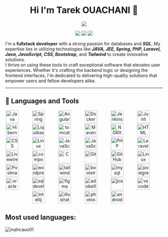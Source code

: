<h1 align='center'>Hi I'm Tarek OUACHANI 👋</h1>
<p align='center'>
    <img src="https://readme-typing-svg.demolab.com/?lines=Full-stack%20web%20and%20app%20developer;Always%20learning%20new%20things;UI%2FUX%20Designer&font=Fira%20Code&center=true&width=440&height=45&color=f75c7e&vCenter=true&pause=1000&size=22" />
</p>
<p align="center">
    <a href="mailto:tarek.ouachani01@gmail.com" target="_blank"><img src="https://img.shields.io/badge/email-%23D14836?style=flat&logo=gmail&logoColor=white"/></a>
    <a href="https://www.linkedin.com/in/tarek-ouachani" target="_blank"><img src="https://img.shields.io/badge/linkedin-%230177B5?style=flat&logo=linkedin&logoColor=white"/></a>
    <a href="https://www.instagram.com/iam.inahcauo" target="_blank"><img src="https://img.shields.io/badge/instagram-%23E4415F?style=flat&logo=instagram&logoColor=white"/></a>
</p>


I'm a <b>fullstack developer</b> with a strong passion for databases and <b><i>SQL</i></b>. My expertise lies in utilizing technologies like <b><i>JAVA, JEE, Spring, PHP, Laravel, Java, JavaScript, CSS, Bootstrap,</i></b> and <b><i>Tailwind</i></b> to create innovative solutions.<br>
I thrive on using these tools to craft exceptional software that elevates user experiences. Whether it's crafting the backend logic or designing the frontend interfaces, I'm dedicated to delivering high-quality solutions that empower users and fellow developers alike.

---
<h2>🧰 Languages and Tools</h2>
<p align="center">
    <img alt="Java" width="40px" style="padding-right:40px;" src="https://cdn.jsdelivr.net/gh/devicons/devicon/icons/java/java-original.svg"/> 
    <img alt="Spring" width="40px" style="padding-right:40px;" src="https://cdn.jsdelivr.net/gh/devicons/devicon/icons/spring/spring-original.svg" />
    <img alt="Angular" width="40px" style="padding-right:40px;" src="https://cdn.jsdelivr.net/gh/devicons/devicon/icons/angular/angular-original.svg" />
    <img alt="Docker" width="40px" style="padding-right:40px;" src="https://cdn.jsdelivr.net/gh/devicons/devicon/icons/docker/docker-original.svg" />
    <img alt="Jenkins" width="40px" style="padding-right:40px;" src="https://cdn.jsdelivr.net/gh/devicons/devicon/icons/jenkins/jenkins-original.svg" />
    <img alt="Junit" width="40px" style="padding-right:40px;" src="https://cdn.jsdelivr.net/gh/devicons/devicon/icons/junit/junit-original.svg" />
    <img alt="Hibernate" width="40px" style="padding-right:40px;" src="https://cdn.jsdelivr.net/gh/devicons/devicon/icons/hibernate/hibernate-original.svg" />
    <img alt="Liquibase" width="40px" style="padding-right:40px;" src="https://cdn.jsdelivr.net/gh/devicons/devicon/icons/liquibase/liquibase-original-wordmark.svg" />
    <img alt="tomcat" width="40px" style="padding-right:40px;" src="https://cdn.jsdelivr.net/gh/devicons/devicon/icons/tomcat/tomcat-original.svg" />
    <img alt="Maven" width="40px" style="padding-right:40px;" src="https://cdn.jsdelivr.net/gh/devicons/devicon@latest/icons/maven/maven-original.svg" />
    <img alt="NGRX" width="40px" style="padding-right:40px;" src="https://cdn.jsdelivr.net/gh/devicons/devicon@latest/icons/ngrx/ngrx-original.svg" />
    <img alt="HTML" width="40px" style="padding-right:40px;" src="https://cdn.jsdelivr.net/gh/devicons/devicon/icons/html5/html5-plain.svg" /> 
    <img alt="CSS" width="40px" style="padding-right:40px;" src="https://cdn.jsdelivr.net/gh/devicons/devicon/icons/css3/css3-plain.svg" /> 
    <img alt="Linux" width="40px" style="padding-right:40px;" src="https://cdn.jsdelivr.net/gh/devicons/devicon/icons/sass/sass-original.svg" /> 
    <img alt="JavaScript" width="40px" style="padding-right:40px;" src="https://cdn.jsdelivr.net/gh/devicons/devicon/icons/javascript/javascript-plain.svg" /> 
    <img alt="JavaScript" width="40px" style="padding-right:40px;" src="https://cdn.jsdelivr.net/gh/devicons/devicon/icons/jquery/jquery-plain.svg" /> 
    <img alt="PHP" width="40px" style="padding-right:40px;" src="https://cdn.jsdelivr.net/gh/devicons/devicon/icons/php/php-original.svg"/> 
    <img alt="Laravel" width="40px" style="padding-right:40px;" src="https://cdn.jsdelivr.net/gh/devicons/devicon/icons/laravel/laravel-original.svg" /> 
    <img alt="Livewire" width="40px" style="padding-right:40px;" src="https://cdn.jsdelivr.net/gh/devicons/devicon/icons/livewire/livewire-original.svg" /> 
    <img alt="composer" width="40px" style="padding-right:40px;" src="https://cdn.jsdelivr.net/gh/devicons/devicon@latest/icons/composer/composer-original.svg" />
    <img alt="C" width="40px" style="padding-right:40px;" src="https://cdn.jsdelivr.net/gh/devicons/devicon/icons/c/c-original.svg"/> 
    <img alt="Git" width="40px" style="padding-right:40px;" src="https://cdn.jsdelivr.net/gh/devicons/devicon/icons/git/git-original.svg" /> 
    <img alt="GitHub" width="40px" style="padding-right:40px;" src="https://cdn.jsdelivr.net/gh/devicons/devicon/icons/github/github-original.svg" /> 
    <img alt="Linux" width="40px" style="padding-right:40px;" src="https://cdn.jsdelivr.net/gh/devicons/devicon/icons/linux/linux-original.svg" /> 
    <img alt="Postman" width="40px" style="padding-right:40px;" src="https://cdn.jsdelivr.net/gh/devicons/devicon/icons/postman/postman-original.svg" /> 
    <img alt="wordpress" width="40px" style="padding-right:40px;" src="https://cdn.jsdelivr.net/gh/devicons/devicon/icons/wordpress/wordpress-plain.svg" /> 
    <img alt="tailwind" width="40px" style="padding-right:40px;" src="https://cdn.jsdelivr.net/gh/devicons/devicon/icons/tailwindcss/tailwindcss-original.svg" /> 
    <img alt="bootstrap" width="40px" style="padding-right:40px;" src="https://cdn.jsdelivr.net/gh/devicons/devicon/icons/bootstrap/bootstrap-original.svg" /> 
    <img alt="mysql" width="40px" style="padding-right:40px;"  src="https://cdn.jsdelivr.net/gh/devicons/devicon/icons/mysql/mysql-original.svg" /> 
    <img alt="postgresql" width="40px" style="padding-right:40px;"  src="https://cdn.jsdelivr.net/gh/devicons/devicon/icons/postgresql/postgresql-original.svg" /> 
    <img alt="oracle" width="40px" style="padding-right:40px;" src="https://cdn.jsdelivr.net/gh/devicons/devicon/icons/oracle/oracle-original.svg" />         
    <img alt="sqldeveloper" width="40px" style="padding-right:40px;" src="https://cdn.jsdelivr.net/gh/devicons/devicon/icons/sqldeveloper/sqldeveloper-original.svg" />         
    <img alt="figma" width="40px" style="padding-right:40px;"  src="https://cdn.jsdelivr.net/gh/devicons/devicon/icons/figma/figma-original.svg" /> 
    <img alt="adobeXd" width="40px" style="padding-right:40px;" src="https://cdn.jsdelivr.net/gh/devicons/devicon/icons/xd/xd-plain.svg" />
    <img alt="jira" width="40px" style="padding-right:40px;" src="https://cdn.jsdelivr.net/gh/devicons/devicon/icons/jira/jira-original-wordmark.svg" /> 
    <img alt="vscode" width="40px" style="padding-right:40px;" src="https://cdn.jsdelivr.net/gh/devicons/devicon/icons/vscode/vscode-original.svg" /> 
    <img alt="intellij" width="40px" style="padding-right:40px;" src="https://cdn.jsdelivr.net/gh/devicons/devicon/icons/intellij/intellij-original.svg" /> 
    <img alt="illustrator" width="40px" style="padding-right:40px;" src="https://cdn.jsdelivr.net/gh/devicons/devicon/icons/illustrator/illustrator-plain.svg" /> 
    <img alt="photoshop" width="40px" style="padding-right:40px;" src="https://cdn.jsdelivr.net/gh/devicons/devicon/icons/photoshop/photoshop-plain.svg" />
    <img alt="androidstudio" width="40px" style="padding-right:40px;"  src="https://cdn.jsdelivr.net/gh/devicons/devicon/icons/androidstudio/androidstudio-original.svg" />
</p>


<h2>Most used languages:</h2>
<p>
    <img align="center" src="https://github-readme-stats.vercel.app/api/top-langs?username=inahcauo01&show_icons=true&locale=en&layout=compact&theme=transparent" alt="inahcauo01" />
    <!--img align="center" src="https://github-readme-stats.vercel.app/api?username=inahcauo01&show_icons=true&bg_color=00000000"  alt="inahcauo01" >
    <img align="center" src="https://github-readme-stats.vercel.app/api/top-langs/?username=inahcauo01&layout=pie"  alt="inahcauo01" >
    <img align="center" src="https://github-readme-stats.vercel.app/api/top-langs/?username=inahcauo01&layout=donut"  alt="inahcauo01" >
    <img align="center" src="https://github-readme-stats.vercel.app/api/top-langs/?username=inahcauo01&layout=donut-vertical"  alt="inahcauo01" -->
</p>
<!--
**Inahcauo01/Inahcauo01** is a ✨ _special_ ✨ repository because its `README.md` (this file) appears on your GitHub profile.

Here are some ideas to get you started:

- 🔭 I’m currently working on ...
- 🌱 I’m currently learning ...
- 👯 I’m looking to collaborate on ...
- 🤔 I’m looking for help with ...
- 💬 Ask me about ...
- 📫 How to reach me: ...
- 😄 Pronouns: ...
- ⚡ Fun fact: ...
-->
